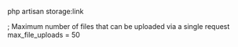 

php artisan storage:link


; Maximum number of files that can be uploaded via a single request
max_file_uploads = 50
